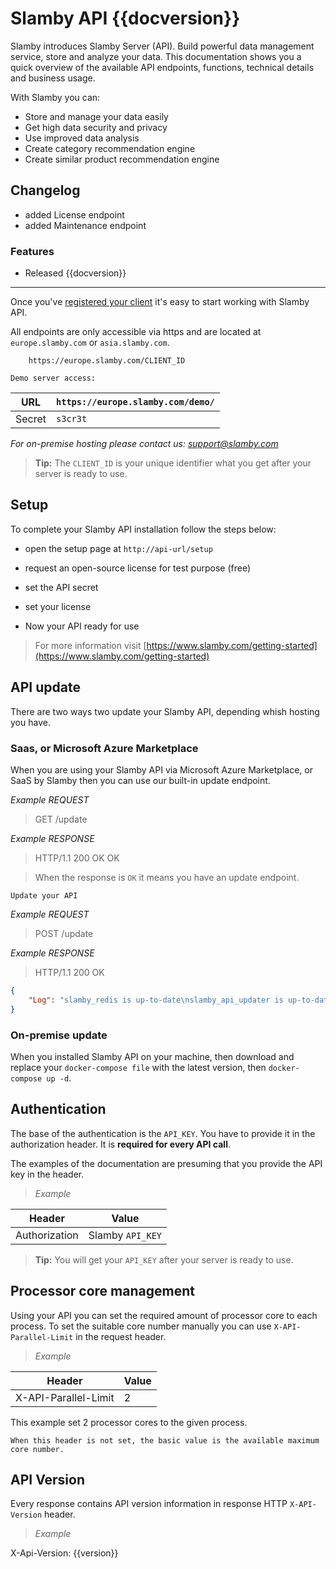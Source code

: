 # Slamby API {{docversion}}

Slamby introduces Slamby Server (API). Build powerful data management service, store and analyze your data. This documentation shows you a quick overview of the available API endpoints, functions, technical details and business usage.

With Slamby you can:

* Store and manage your data easily
* Get high data security and privacy
* Use improved data analysis
* Create category recommendation engine
* Create similar product recommendation engine

## Changelog

- added License endpoint
- added Maintenance endpoint

### Features

- Released {{docversion}}

---

Once you've
[registered your client](http://slamby.com/register/) it's easy
to start working with Slamby API.

All endpoints are only accessible via https and are located at `europe.slamby.com` or `asia.slamby.com`.

```
    https://europe.slamby.com/CLIENT_ID
```

`Demo server access:`

URL |   `https://europe.slamby.com/demo/`
--- |   ---
Secret  |   `s3cr3t`

*For on-premise hosting please contact us: [support@slamby.com](mailto:support@slamby.com)*

> **Tip:** The `CLIENT_ID` is your unique identifier what you get after your server is ready to use.

## Setup

To complete your Slamby API installation follow the steps below:

- open the setup page at `http://api-url/setup`

- request an open-source license for test purpose (free)

- set the API secret

- set your license

- Now your API ready for use

> For more information visit [https://www.slamby.com/getting-started](https://www.slamby.com/getting-started)

## API update

There are two ways two update your Slamby API, depending whish hosting you have.

### Saas, or Microsoft Azure Marketplace

When you are using your Slamby API via Microsoft Azure Marketplace, or SaaS by Slamby then you can use our built-in update endpoint.

*Example REQUEST*
> GET /update

*Example RESPONSE*
> HTTP/1.1 200 OK
OK

> When the response is `OK` it means you have an update endpoint.

`Update your API`

*Example REQUEST*
> POST /update

*Example RESPONSE*
> HTTP/1.1 200 OK
```json
{
    "Log": "slamby_redis is up-to-date\nslamby_api_updater is up-to-date\nslamby_elasticsearch is up-to-date\nslamby_api is up-to-date\nslamby_nginx is up-to-date\n"
}
```

### On-premise update

When you installed Slamby API on your machine, then download and replace your `docker-compose file` with the latest version, then `docker-compose up -d`. 

## Authentication

The base of the authentication is the `API_KEY`.
You have to provide it in the authorization header. It is **required for every API call**.

The examples of the documentation are presuming that you provide the API key in the header.

>*Example*

Header   |Value
---------|---
Authorization|Slamby `API_KEY`

>**Tip:** You will get your `API_KEY` after your server is ready to use.

## Processor core management

Using your API you can set the required amount of processor core to each process. To set the suitable core number manually you can use `X-API-Parallel-Limit` in the request header.

>*Example*

Header | Value
--- | ---
X-API-Parallel-Limit | 2

This example set 2 processor cores to the given process.

`When this header is not set, the basic value is the available maximum core number.`


## API Version

Every response contains API version information in response HTTP `X-API-Version` header.

>*Example*

X-Api-Version: {{version}}

